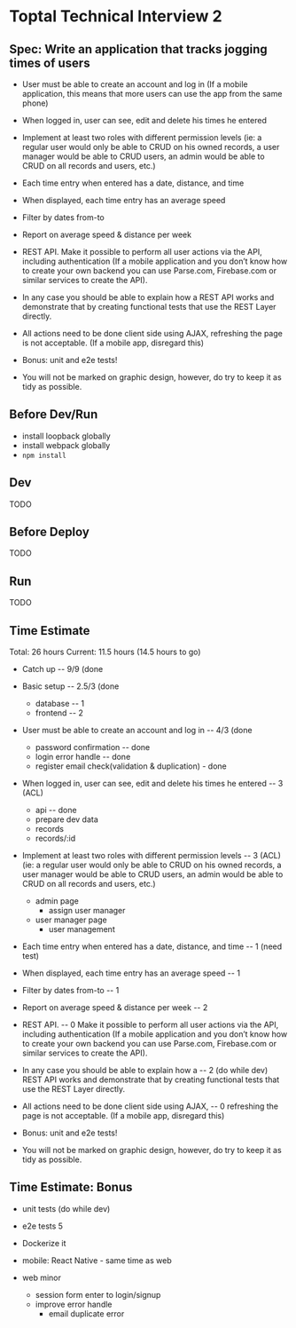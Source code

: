 # Toptal Technical Interview 2

## Spec: Write an application that tracks jogging times of users

- User must be able to create an account and log in
  (If a mobile application, this means that more users can use the app from the same phone)

- When logged in, user can see, edit and delete his times he entered

- Implement at least two roles with different permission levels
  (ie: a regular user would only be able to CRUD on his owned records,
  a user manager would be able to CRUD users,
  an admin would be able to CRUD on all records and users, etc.)

- Each time entry when entered has a date, distance, and time

- When displayed, each time entry has an average speed

- Filter by dates from-to

- Report on average speed & distance per week

- REST API.
  Make it possible to perform all user actions via the API,
  including authentication
  (If a mobile application and you don’t know how to create your own
  backend you can use Parse.com, Firebase.com or similar services to create the API).

- In any case you should be able to explain how a
  REST API works and demonstrate that by creating
  functional tests that use the REST Layer directly.

- All actions need to be done client side using AJAX,
  refreshing the page is not acceptable. (If a mobile app, disregard this)

- Bonus: unit and e2e tests!

- You will not be marked on graphic design, however, do try to keep it as tidy as possible.

## Before Dev/Run

- install loopback globally
- install webpack globally
- `npm install`

## Dev

TODO

## Before Deploy

TODO

## Run

TODO

## Time Estimate

Total: 26 hours
Current: 11.5 hours (14.5 hours to go)

- Catch up                                                                  -- 9/9 (done

- Basic setup                                                               -- 2.5/3 (done
  - database -- 1
  - frontend -- 2

- User must be able to create an account and log in                         -- 4/3 (done
  - password confirmation -- done
  - login error handle -- done
  - register email check(validation & duplication) - done

- When logged in, user can see, edit and delete his times he entered        -- 3 (ACL)
  - api -- done
  - prepare dev data
  - records
  - records/:id

- Implement at least two roles with different permission levels             -- 3 (ACL)
  (ie: a regular user would only be able to CRUD on his owned records,
  a user manager would be able to CRUD users,
  an admin would be able to CRUD on all records and users, etc.)

  - admin page
    - assign user manager
  - user manager page
    - user management

- Each time entry when entered has a date, distance, and time               -- 1 (need test)

- When displayed, each time entry has an average speed                      -- 1

- Filter by dates from-to                                                   -- 1

- Report on average speed & distance per week                               -- 2

- REST API.                                                                 -- 0
  Make it possible to perform all user actions via the API,
  including authentication
  (If a mobile application and you don’t know how to create your own
  backend you can use Parse.com, Firebase.com or similar services to create the API).

- In any case you should be able to explain how a                           -- 2 (do while dev)
  REST API works and demonstrate that by creating
  functional tests that use the REST Layer directly.

- All actions need to be done client side using AJAX,                       -- 0
  refreshing the page is not acceptable. (If a mobile app, disregard this)

- Bonus: unit and e2e tests!

- You will not be marked on graphic design, however, do try to keep it as tidy as possible.

## Time Estimate: Bonus

- unit tests (do while dev)
- e2e tests 5
- Dockerize it
- mobile: React Native - same time as web

- web minor
  - session form enter to login/signup
  - improve error handle
    - email duplicate error
